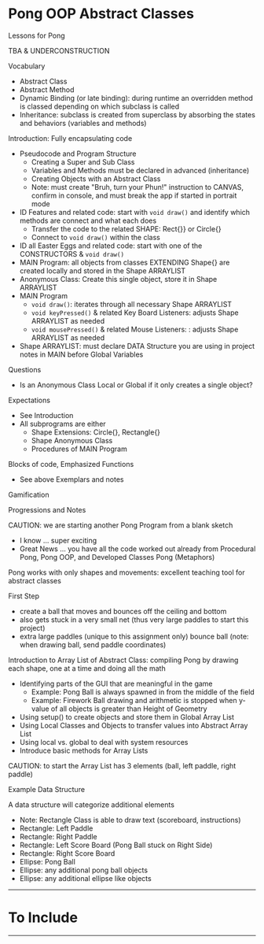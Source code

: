 # Pong OOP Abstract Classes
Lessons for Pong

TBA & UNDERCONSTRUCTION

Vocabulary
- Abstract Class
- Abstract Method
- Dynamic Binding (or late binding): during runtime an overridden method is classed depending on which subclass is called
- Inheritance: subclass is created from superclass by absorbing the states and behaviors (variables and methods)

Introduction: Fully encapsulating code
- Pseudocode and Program Structure
  - Creating a Super and Sub Class
  - Variables and Methods must be declared in advanced (inheritance)
  - Creating Objects with an Abstract Class
  - Note: must create "Bruh, turn your Phun!" instruction to CANVAS, confirm in console, and must break the app if started in portrait mode
- ID Features and related code: start with `void draw()` and identify which methods are connect and what each does
  - Transfer the code to the related SHAPE: Rect{}} or Circle{}
  - Connect to `void draw()` within the class
- ID all Easter Eggs and related code: start with one of the CONSTRUCTORS & `void draw()`
- MAIN Program: all objects from classes EXTENDING Shape{} are created locally and stored in the Shape ARRAYLIST
- Anonymous Class: Create this single object, store it in Shape ARRAYLIST
- MAIN Program
  - `void draw()`: iterates through all necessary Shape ARRAYLIST
  - `void keyPressed()` & related Key Board Listeners: adjusts Shape ARRAYLIST as needed
  - `void mousePressed()` & related Mouse Listeners: :  adjusts Shape ARRAYLIST as needed
- Shape ARRAYLIST: must declare DATA Structure you are using in project notes in MAIN before Global Variables 

Questions
- Is an Anonymous Class Local or Global if it only creates a single object?

Expectations
- See Introduction
- All subprograms are either
  - Shape Extensions: Circle{}, Rectangle{}
  - Shape Anonymous Class
  - Procedures of MAIN Program

Blocks of code, Emphasized Functions
- See above Exemplars and notes

Gamification

Progressions and Notes

CAUTION: we are starting another Pong Program from a blank sketch
- I know ... super exciting
- Great News ... you have all the code worked out already from Procedural Pong, Pong OOP, and Developed Classes Pong (Metaphors)

Pong works with only shapes and movements: excellent teaching tool for abstract classes

First Step
- create a ball that moves and bounces off the ceiling and bottom
- also gets stuck in a very small net (thus very large paddles to start this project)
- extra large paddles (unique to this assignment only) bounce ball (note: when drawing ball, send paddle coordinates)

Introduction to Array List of Abstract Class: compiling Pong by drawing each shape, one at a time and doing all the math
- Identifying parts of the GUI that are meaningful in the game
  - Example: Pong Ball is always spawned in from the middle of the field
  - Example: Firework Ball drawing and arithmetic is stopped when y-value of all objects is greater than Height of Geometry
- Using setup() to create objects and store them in Global Array List
- Using Local Classes and Objects to transfer values into Abstract Array List
- Using local vs. global to deal with system resources
- Introduce basic methods for Array Lists

CAUTION: to start the Array List has 3 elements (ball, left paddle, right paddle)

Example Data Structure

A data structure will categorize additional elements
- Note: Rectangle Class is able to draw text (scoreboard, instructions)
- Rectangle: Left Paddle  
- Rectangle: Right Paddle
- Rectangle: Left Score Board (Pong Ball stuck on Right Side)
- Rectangle: Right Score Board
- Ellipse: Pong Ball
- Ellipse: any additional pong ball objects
- Ellipse: any additional ellipse like objects

---

# To Include


---
